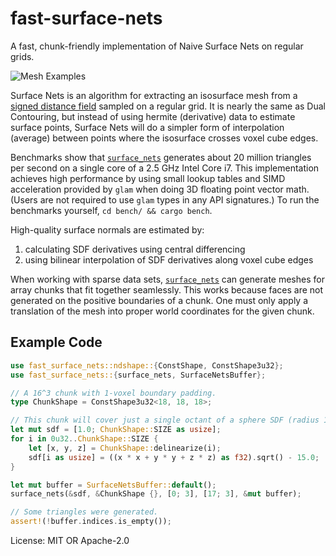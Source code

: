 # fast-surface-nets

A fast, chunk-friendly implementation of Naive Surface Nets on regular grids.

![Mesh Examples](https://raw.githubusercontent.com/bonsairobo/fast-surface-nets-rs/main/render-example/mesh_examples.png)

Surface Nets is an algorithm for extracting an isosurface mesh from a [signed distance
field](https://en.wikipedia.org/wiki/Signed_distance_function) sampled on a regular grid. It is nearly the same as Dual
Contouring, but instead of using hermite (derivative) data to estimate surface points, Surface Nets will do a simpler form
of interpolation (average) between points where the isosurface crosses voxel cube edges.

Benchmarks show that [`surface_nets`](crate::surface_nets) generates about 20 million triangles per second on a single core
of a 2.5 GHz Intel Core i7. This implementation achieves high performance by using small lookup tables and SIMD acceleration
provided by `glam` when doing 3D floating point vector math. (Users are not required to use `glam` types in any API
signatures.) To run the benchmarks yourself, `cd bench/ && cargo bench`.

High-quality surface normals are estimated by:

1. calculating SDF derivatives using central differencing
2. using bilinear interpolation of SDF derivatives along voxel cube edges

When working with sparse data sets, [`surface_nets`](crate::surface_nets) can generate meshes for array chunks that fit
together seamlessly. This works because faces are not generated on the positive boundaries of a chunk. One must only apply a
translation of the mesh into proper world coordinates for the given chunk.

## Example Code

```rust
use fast_surface_nets::ndshape::{ConstShape, ConstShape3u32};
use fast_surface_nets::{surface_nets, SurfaceNetsBuffer};

// A 16^3 chunk with 1-voxel boundary padding.
type ChunkShape = ConstShape3u32<18, 18, 18>;

// This chunk will cover just a single octant of a sphere SDF (radius 15).
let mut sdf = [1.0; ChunkShape::SIZE as usize];
for i in 0u32..ChunkShape::SIZE {
    let [x, y, z] = ChunkShape::delinearize(i);
    sdf[i as usize] = ((x * x + y * y + z * z) as f32).sqrt() - 15.0;
}

let mut buffer = SurfaceNetsBuffer::default();
surface_nets(&sdf, &ChunkShape {}, [0; 3], [17; 3], &mut buffer);

// Some triangles were generated.
assert!(!buffer.indices.is_empty());
```

License: MIT OR Apache-2.0
